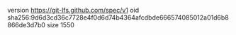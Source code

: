 version https://git-lfs.github.com/spec/v1
oid sha256:9d6d3cd36c7728e4f0d6d74b4364afcdbde666574085012a01d6b8866de3d7b0
size 1550
